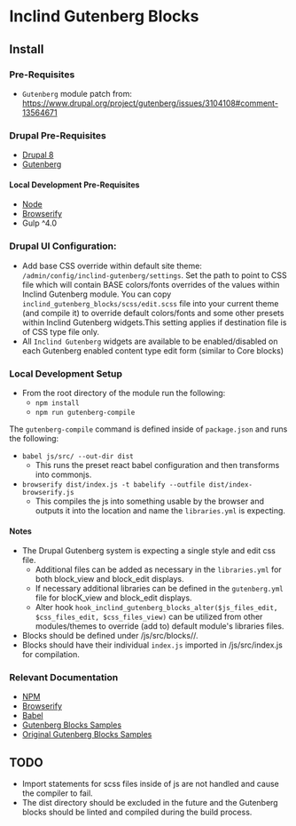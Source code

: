 # Inclind Gutenberg Blocks

## Install

### Pre-Requisites
- `Gutenberg` module patch from: https://www.drupal.org/project/gutenberg/issues/3104108#comment-13564671

### Drupal Pre-Requisites
- [Drupal 8](https://www.drupal.org/8)
- [Gutenberg](https://www.drupal.org/project/gutenberg)

#### Local Development Pre-Requisites
- [Node](https://nodejs.org/en/)
- [Browserify](http://browserify.org/#install)
- Gulp ^4.0

### Drupal UI Configuration:
- Add base CSS override within default site theme: `/admin/config/inclind-gutenberg/settings`.
Set the path to point to CSS file which will contain BASE colors/fonts overrides 
of the values within Inclind Gutenberg module. You can copy `inclind_gutenberg_blocks/scss/edit.scss`
file into your current theme (and compile it) to override default colors/fonts 
and some other presets within Inclind Gutenberg widgets.This setting applies if 
destination file is of CSS type file only.
- All `Inclind Gutenberg` widgets are available to be enabled/disabled on each 
Gutenberg enabled content type edit form (similar to Core blocks)

### Local Development Setup

- From the root directory of the module run the following:
  - `npm install`
  - `npm run gutenberg-compile`

The `gutenberg-compile` command is defined inside of `package.json` and runs
 the following:
  - `babel js/src/ --out-dir dist`
    - This runs the preset react babel configuration and then transforms into
     commonjs.
  - `browserify dist/index.js -t babelify --outfile dist/index-browserify.js`
    - This compiles the js into something usable by the browser and outputs it
     into the location and name the `libraries.yml` is expecting.

#### Notes

- The Drupal Gutenberg system is expecting a single style and edit css file.
  - Additional files can be added as necessary in the `libraries.yml` for both
   block_view and block_edit displays.
  - If necessary additional libraries can be defined in the `gutenberg.yml`
   file for blocK_view and block_edit displays.
  - Alter hook `hook_inclind_gutenberg_blocks_alter($js_files_edit, $css_files_edit, $css_files_view)`
   can be utilized from other modules/themes to override (add to) default 
   module's libraries files.
- Blocks should be defined under /js/src/blocks/<block-name>/.
- Blocks should have their individual `index.js` imported in /js/src/index.js
 for compilation.

### Relevant Documentation

- [NPM](https://docs.npmjs.com/)
- [Browserify](https://github.com/browserify/browserify#usage)
- [Babel](https://babeljs.io/docs/en/)
- [Gutenberg Blocks Samples](https://github.com/kadencewp/kadence-blocks)
- [Original Gutenberg Blocks Samples](https://github.com/WordPress/gutenberg)

## TODO

- Import statements for scss files inside of js are not handled and cause the
 compiler to fail.
- The dist directory should be excluded in the future and the Gutenberg blocks should be
 linted and compiled during the build process.

